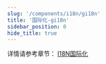 ```yaml
---
slug: '/components/i18n/gi18n'
title: '国际化-gi18n'
sidebar_position: 0
hide_title: true
---
```


详情请参考章节： [I18N国际化](../../核心组件/I18N国际化/I18N国际化.md)

